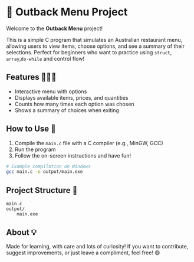 # 🦘 Outback Menu Project

Welcome to the **Outback Menu** project!

This is a simple C program that simulates an Australian restaurant menu, allowing users to view items, choose options, and see a summary of their selections. Perfect for beginners who want to practice using `struct`, `array`,`do-while` and control flow!

## Features 🍔🥤🍟
- Interactive menu with options
- Displays available items, prices, and quantities
- Counts how many times each option was chosen
- Shows a summary of choices when exiting

## How to Use 🚀
1. Compile the `main.c` file with a C compiler (e.g., MinGW, GCC)
2. Run the program
3. Follow the on-screen instructions and have fun!

```bash
# Example compilation on Windows
gcc main.c -o output/main.exe
```

## Project Structure 📁
```
main.c
output/
    main.exe
```

## About 💡
Made for learning, with care and lots of curiosity! If you want to contribute, suggest improvements, or just leave a compliment, feel free! 😄
